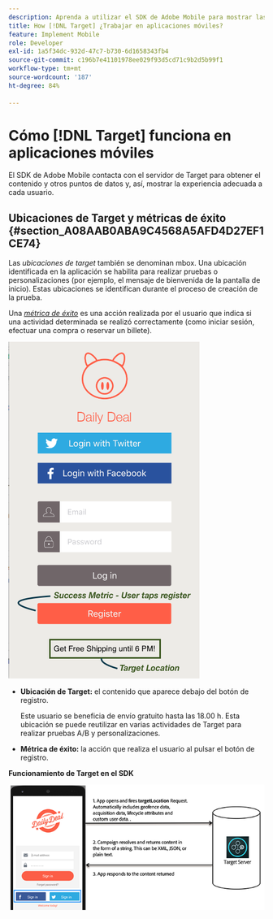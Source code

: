 ```yaml
---
description: Aprenda a utilizar el SDK de Adobe Mobile para mostrar las experiencias óptimas a los visitantes de su aplicación móvil.
title: How [!DNL Target] ¿Trabajar en aplicaciones móviles?
feature: Implement Mobile
role: Developer
exl-id: 1a5f34dc-932d-47c7-b730-6d1658343fb4
source-git-commit: c196b7e41101978ee029f93d5cd71c9b2d5b99f1
workflow-type: tm+mt
source-wordcount: '187'
ht-degree: 84%

---
```


# Cómo [!DNL Target] funciona en aplicaciones móviles

El SDK de Adobe Mobile contacta con el servidor de Target para obtener el contenido y otros puntos de datos y, así, mostrar la experiencia adecuada a cada usuario.

## Ubicaciones de Target y métricas de éxito   {#section_A08AAB0ABA9C4568A5AFD4D27EF1CE74}

Las *ubicaciones de target* también se denominan mbox. Una ubicación identificada en la aplicación se habilita para realizar pruebas o personalizaciones (por ejemplo, el mensaje de bienvenida de la pantalla de inicio). Estas ubicaciones se identifican durante el proceso de creación de la prueba.

Una *[métrica de éxito](/help/main/c-activities/r-success-metrics/success-metrics.md#reference_D011575C85DA48E989A244593D9B9924)* es una acción realizada por el usuario que indica si una actividad determinada se realizó correctamente (como iniciar sesión, efectuar una compra o reservar un billete).

![](assets/mobile-target-location.png)

* **Ubicación de Target:** el contenido que aparece debajo del botón de registro.

   Este usuario se beneficia de envío gratuito hasta las 18.00 h. Esta ubicación se puede reutilizar en varias actividades de Target para realizar pruebas A/B y personalizaciones.

* **Métrica de éxito:** la acción que realiza el usuario al pulsar el botón de registro.

**Funcionamiento de Target en el SDK**

![](assets/how-target-mobile-works.png)

